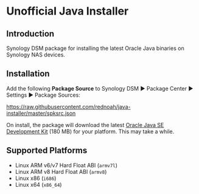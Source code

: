 # Unofficial Java Installer

## Introduction
Synology DSM package for installing the latest Oracle Java binaries on Synology NAS devices.

## Installation
Add the following __Package Source__ to Synology DSM ► Package Center ► Settings ► Package Sources:

https://raw.githubusercontent.com/rednoah/java-installer/master/spksrc.json

On install, the package will download the latest [Oracle Java SE Development Kit](http://www.oracle.com/technetwork/java/javase/downloads/index.html) (180 MB) for your platform. This may take a while.

## Supported Platforms
* Linux ARM v6/v7 Hard Float ABI (`armv7l`)
* Linux ARM v8 Hard Float ABI (`armv8`)
* Linux x86 (`i686`)
* Linux x64 (`x86_64`)
